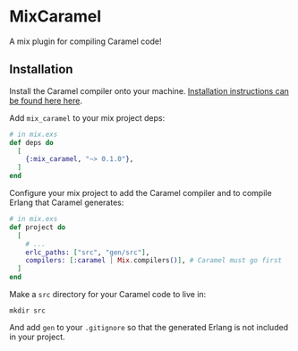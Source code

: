 # MixCaramel

A mix plugin for compiling Caramel code!

## Installation

Install the Caramel compiler onto your machine. [Installation instructions can
be found here here](https://github.com/AbstractMachinesLab/caramel#getting-started).

Add `mix_caramel` to your mix project deps:

```elixir
# in mix.exs
def deps do
  [
    {:mix_caramel, "~> 0.1.0"},
  ]
end
```

Configure your mix project to add the Caramel compiler and to compile Erlang
that Caramel generates:

```elixir
# in mix.exs
def project do
  [
    # ...
    erlc_paths: ["src", "gen/src"],
    compilers: [:caramel | Mix.compilers()], # Caramel must go first
  ]
end
```

Make a `src` directory for your Caramel code to live in:

```
mkdir src
```

And add `gen` to your `.gitignore` so that the generated Erlang is not
included in your project.


